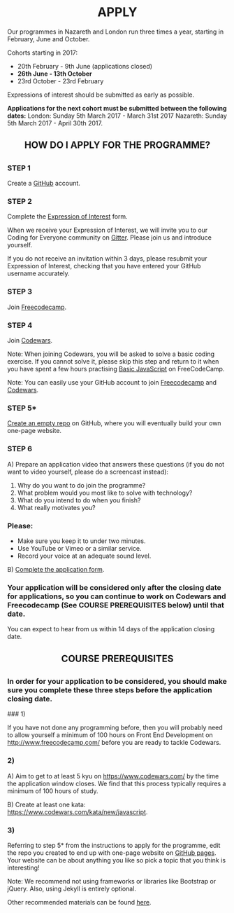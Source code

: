 <h1 align='center'>APPLY</h1>

  Our programmes in Nazareth and London run three times a year, starting in February, June and October.

  Cohorts starting in 2017:
  + 20th February - 9th June (applications closed)
  + **26th June - 13th October**
  + 23rd October - 23rd February

  Expressions of interest should be submitted as early as possible.

  **Applications for the next cohort must be submitted between the following dates:**
  London: Sunday 5th March 2017 - March 31st 2017
  Nazareth: Sunday 5th March 2017 - April 30th 2017.

<h2 align='center'> HOW DO I APPLY FOR THE PROGRAMME?<h2>

### STEP 1

  Create a [GitHub](https://www.github.com) account.

### STEP 2

  Complete the [Expression of Interest](http://www.foundersandcoders.com/apply/interest.html) form.


  When we receive your Expression of Interest, we will invite you to our Coding for Everyone community on [Gitter](https://gitter.im/codingforeveryone). Please join us and introduce yourself.

  If you do not receive an invitation within 3 days, please resubmit your Expression of Interest, checking that you have entered your GitHub username accurately.

### STEP 3

  Join [Freecodecamp](http://www.freecodecamp.com/).

### STEP 4

  Join [Codewars](https://www.codewars.com/).

  Note: When joining Codewars, you will be asked to solve a basic coding exercise. If you cannot solve it, please skip this step and return to it when you have spent a few hours practising [Basic JavaScript](https://www.freecodecamp.com/map-aside#nested-collapseBasicJavaScript) on FreeCodeCamp.

  Note: You can easily use your GitHub account to join [Freecodecamp](http://www.freecodecamp.com/) and [Codewars](https://www.codewars.com/).

### STEP 5*

  [Create an empty repo](https://help.github.com/articles/create-a-repo/) on GitHub, where you will eventually build your own one-page website.

### STEP 6

  A) Prepare an application video that answers these questions (if you do not want to video yourself, please do a screencast instead):

  1. Why do you want to do join the programme?
  2. What problem would you most like to solve with technology?
  3. What do you intend to do when you finish?
  4. What really motivates you?

### Please:
  * Make sure you keep it to under two minutes.
  * Use YouTube or Vimeo or a similar service.
  * Record your voice at an adequate sound level.


  B) [Complete the application form](https://goo.gl/ENPIlD).

  <h3>Your application will be considered only after the closing date for applications, so you can continue to work on Codewars and Freecodecamp (See COURSE PREREQUISITES below) until that date.</h3>

  You can expect to hear from us within 14 days of the application closing date.

<h2 align='center'>COURSE PREREQUISITES<h2>
<h3> In order for your application to be considered, you should make sure you complete these three steps before the application closing date.</h3>
### 1)

  If you have not done any programming before, then you will probably need to allow yourself a minimum of 100 hours on Front End Development on http://www.freecodecamp.com/ before you are ready to tackle Codewars.

### 2)

  A) Aim to get to at least 5 kyu on https://www.codewars.com/ by the time the application window closes. We find that this process typically requires a minimum of 100 hours of study.

  B) Create at least one kata: https://www.codewars.com/kata/new/javascript.

### 3)

  Referring to step 5* from the instructions to apply for the programme, edit the repo you created to end up with one-page website on [GitHub pages](https://pages.github.com/). Your website can be about anything you like so pick a topic that you think is interesting!

  Note: We recommend not using frameworks or libraries like Bootstrap or jQuery. Also, using Jekyll is entirely optional.

  Other recommended materials can be found [here](https://github.com/foundersandcoders/recommended-materials).
